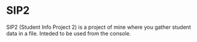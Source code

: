 # SIP2

  SIP2 (Student Info Project 2) is a project of mine where you gather student data in a file. Inteded to be used from the console. 
